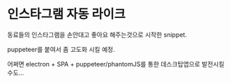 # 인스타그램 자동 라이크

동료들의 인스타그램을 손안대고 좋아요 해주는것으로 시작한 snippet.

puppeteer를 붙여서 좀 고도화 시킬 예정. 

어쩌면 electron + SPA + puppeteer/phantomJS를 통한 데스크탑앱으로 발전시킬수도...



